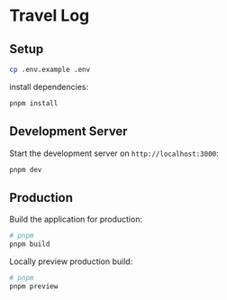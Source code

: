 # Travel Log

## Setup

```bash
cp .env.example .env
```

install dependencies:

```bash
pnpm install
```

## Development Server

Start the development server on `http://localhost:3000`:

```bash
pnpm dev
```

## Production

Build the application for production:

```bash
# pnpm
pnpm build
```

Locally preview production build:

```bash
# pnpm
pnpm preview
```

